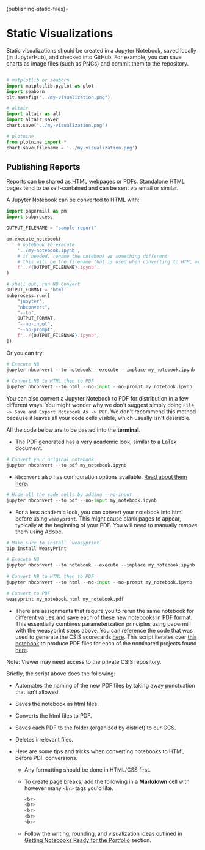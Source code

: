 (publishing-static-files)=

# Static Visualizations

Static visualizations should be created in a Jupyter Notebook, saved locally
(in JupyterHub), and checked into GitHub. For example, you can save charts
as image files (such as PNGs) and commit them to the repository.

```python

# matplotlib or seaborn
import matplotlib.pyplot as plot
import seaborn
plt.savefig("../my-visualization.png")

# altair
import altair as alt
import altair_saver
chart.save("../my-visualization.png")

# plotnine
from plotnine import *
chart.save(filename = '../my-visualization.png')
```

## Publishing Reports

Reports can be shared as HTML webpages or PDFs. Standalone HTML pages tend
to be self-contained and can be sent via email or similar.

A Jupyter Notebook can be converted to HTML with:

```python
import papermill as pm
import subprocess

OUTPUT_FILENAME = "sample-report"

pm.execute_notebook(
    # notebook to execute
    '../my-notebook.ipynb',
    # if needed, rename the notebook as something different
    # this will be the filename that is used when converting to HTML or PDF
    f'../{OUTPUT_FILENAME}.ipynb',
)

# shell out, run NB Convert
OUTPUT_FORMAT = 'html'
subprocess.run([
    "jupyter",
    "nbconvert",
    "--to",
    OUTPUT_FORMAT,
    "--no-input",
    "--no-prompt",
    f"../{OUTPUT_FILENAME}.ipynb",
])
```

Or you can try:

```python
# Execute NB
jupyter nbconvert --to notebook --execute --inplace my_notebook.ipynb
    
# Convert NB to HTML then to PDF
jupyter nbconvert --to html --no-input --no-prompt my_notebook.ipynb
```

You can also convert a Jupyter Notebook to PDF for distribution in a few different ways. You might wonder why we don't suggest simply doing  `File -> Save and Export Notebook As -> PDF`. We don't recommend this method because it leaves all your code cells visible, which usually isn't desirable.

All the code below are to be pasted into the <b>terminal</b>.

- The PDF generated has a very academic look, similar to a LaTex document.

```python
# Convert your original notebook
jupyter nbconvert --to pdf my_notebook.ipynb
```

- `Nbconvert` also has configuration options available. [Read about them here.](https://nbconvert.readthedocs.io/en/latest/config_options.html)

```python
# Hide all the code cells by adding --no-input
jupyter nbconvert --to pdf --no-input my_notebook.ipynb
```

- For a less academic look, you can convert your notebook into html before using `weasyprint`. This might cause blank pages to appear, typically at the beginning of your PDF. You will need to manually remove them using Adobe.

```python
# Make sure to install `weasyprint`
pip install WeasyPrint

# Execute NB
jupyter nbconvert --to notebook --execute --inplace my_notebook.ipynb
    
# Convert NB to HTML then to PDF
jupyter nbconvert --to html --no-input --no-prompt my_notebook.ipynb

# Convert to PDF
weasyprint my_notebook.html my_notebook.pdf
```

- There are assignments that require you to rerun the same notebook for different values and save each of these new notebooks in PDF format. This essentially combines parameterization principles using papermill with the weasyprint steps above. You can reference the code that was used to generate the CSIS scorecards [here](https://github.com/cal-itp/csis-metrics/blob/main/project_prioritization/metrics_summaries/_make_scorecard.py). This script iterates over [this notebook](https://github.com/cal-itp/csis-metrics/blob/main/project_prioritization/metrics_summaries/08_csis_scorecard.ipynb) to produce PDF files for each of the nominated projects found [here](<https://console.cloud.google.com/storage/browser/calitp-analytics-data/data-analyses/general_csis/scorecards?pageState=(%22StorageObjectListTable%22:(%22f%22:%22%255B%255D%22))&project=cal-itp-data-infra>).

Note: Viewer may need access to the private CSIS repository.

Briefly, the script above does the following:

- Automates the naming of the new PDF files by taking away punctuation that isn't allowed.

- Saves the notebook as html files.

- Converts the html files to PDF.

- Saves each PDF to the folder (organized by district) to our GCS.

- Deletes irrelevant files.

- Here are some tips and tricks when converting notebooks to HTML before PDF conversions.

  - Any formatting should be done in HTML/CSS first.

  - To create page breaks, add the following in a <b>Markdown</b> cell with however many `<br>` tags you'd like.

    ```python
    <br>
    <br>
    <br>
    <br>
    <br>
    ```

  - Follow the writing, rounding, and visualization ideas outlined in [Getting Notebooks Ready for the Portfolio](https://docs.calitp.org/data-infra/publishing/sections/4_notebooks_styling.html) section.
